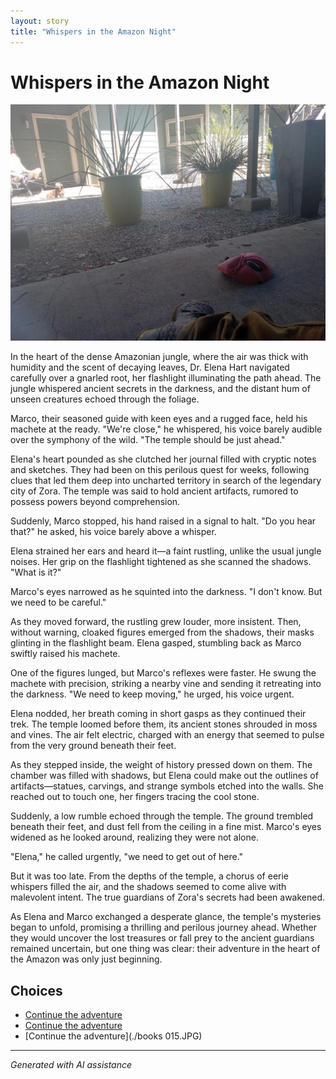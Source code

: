 ```yaml
---
layout: story
title: "Whispers in the Amazon Night"
---
```


# Whispers in the Amazon Night

![Whispers in the Amazon Night](../input_images/20221013_125636.jpg)

In the heart of the dense Amazonian jungle, where the air was thick with humidity and the scent of decaying leaves, Dr. Elena Hart navigated carefully over a gnarled root, her flashlight illuminating the path ahead. The jungle whispered ancient secrets in the darkness, and the distant hum of unseen creatures echoed through the foliage.

Marco, their seasoned guide with keen eyes and a rugged face, held his machete at the ready. "We're close," he whispered, his voice barely audible over the symphony of the wild. "The temple should be just ahead."

Elena's heart pounded as she clutched her journal filled with cryptic notes and sketches. They had been on this perilous quest for weeks, following clues that led them deep into uncharted territory in search of the legendary city of Zora. The temple was said to hold ancient artifacts, rumored to possess powers beyond comprehension.

Suddenly, Marco stopped, his hand raised in a signal to halt. "Do you hear that?" he asked, his voice barely above a whisper.

Elena strained her ears and heard it—a faint rustling, unlike the usual jungle noises. Her grip on the flashlight tightened as she scanned the shadows. "What is it?"

Marco's eyes narrowed as he squinted into the darkness. "I don't know. But we need to be careful."

As they moved forward, the rustling grew louder, more insistent. Then, without warning, cloaked figures emerged from the shadows, their masks glinting in the flashlight beam. Elena gasped, stumbling back as Marco swiftly raised his machete.

One of the figures lunged, but Marco's reflexes were faster. He swung the machete with precision, striking a nearby vine and sending it retreating into the darkness. "We need to keep moving," he urged, his voice urgent.

Elena nodded, her breath coming in short gasps as they continued their trek. The temple loomed before them, its ancient stones shrouded in moss and vines. The air felt electric, charged with an energy that seemed to pulse from the very ground beneath their feet.

As they stepped inside, the weight of history pressed down on them. The chamber was filled with shadows, but Elena could make out the outlines of artifacts—statues, carvings, and strange symbols etched into the walls. She reached out to touch one, her fingers tracing the cool stone.

Suddenly, a low rumble echoed through the temple. The ground trembled beneath their feet, and dust fell from the ceiling in a fine mist. Marco's eyes widened as he looked around, realizing they were not alone.

"Elena," he called urgently, "we need to get out of here."

But it was too late. From the depths of the temple, a chorus of eerie whispers filled the air, and the shadows seemed to come alive with malevolent intent. The true guardians of Zora's secrets had been awakened.

As Elena and Marco exchanged a desperate glance, the temple's mysteries began to unfold, promising a thrilling and perilous journey ahead. Whether they would uncover the lost treasures or fall prey to the ancient guardians remained uncertain, but one thing was clear: their adventure in the heart of the Amazon was only just beginning.


## Choices

* [Continue the adventure](./20221113_161540.md)
* [Continue the adventure](./20221014_111722.md)
* [Continue the adventure](./books 015.JPG)


---
*Generated with AI assistance*
